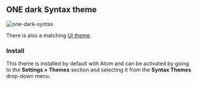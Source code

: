 ## ONE dark Syntax theme

![one-dark-syntax](https://cloud.githubusercontent.com/assets/378023/6182189/1621e0f8-b382-11e4-9a3d-9c74f4869096.png)

There is also a matching [UI theme](https://atom.io/themes/one-dark-ui).

### Install

This theme is installed by default with Atom and can be activated by going to the __Settings > Themes__ section and selecting it from the __Syntax Themes__ drop-down menu.
